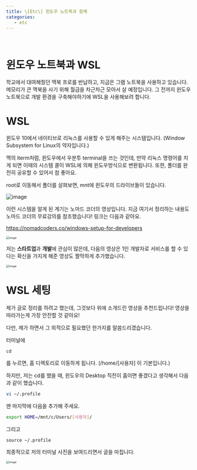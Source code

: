 ```yaml
---
title: \[Etc\] 윈도우 노트북과 함께
categories:
   - etc
---
```


<br>





# 윈도우 노트북과 WSL

학교에서 대여해줬던 맥북 프로를 반납하고, 지금은 그램 노트북을 사용하고 있습니다. 메모리가 큰 맥북을 사기 위해 월급을 차근차근 모아서 살 예정입니다. 그 전까지 윈도우 노트북으로 개발 환경을 구축해야하기에 WSL을 사용해보려 합니다.



# WSL

윈도우 10에서 네이티브로 리눅스를 사용할 수 있게 해주는 시스템입니다. (Window Subsystem for Linux의 약자입니다.)

맥의 iterm처럼, 윈도우에서 우분투 terminal을 쓰는 것인데, 만약 리눅스 명령어를 치게 되면 이때의 시스템 콜이 WSL에 의해 윈도우방식으로 변환됩니다. 또한, 폴더를 완전히 공유할 수 있어서 참 좋아요. 

root로 이동해서 폴더를 살펴보면, mnt에 윈도우의 드라이브들이 있습니다.

![image](https://user-images.githubusercontent.com/42775225/104094144-6bcae180-52d2-11eb-843f-1cab4739f115.png)

이런 시스템을 알게 된 계기는 노마드 코더의 영상입니다. 지금 여기서 정리하는 내용도 노마드 코더의 무료강의를 참조했습니다! 링크는 다음과 같아요.

https://nomadcoders.co/windows-setup-for-developers

<img src="https://user-images.githubusercontent.com/42775225/104094645-82266c80-52d5-11eb-893e-1648d22bb10b.png" alt="image" style="zoom:50%; text-align:center;" />



저는 **스타트업**과 **개발**에 관심이 많은데, 다음의 영상은 1인 개발자로 서비스를 할 수 있다는 확신을 가지게 해준 영상도 짤막하게 추가했습니다.

<img src="https://user-images.githubusercontent.com/42775225/104093370-8d759a00-52cd-11eb-8880-d4f91d716387.png" alt="image" style="zoom:50%;text-align:center;" /> 







# WSL 세팅

제가 글로 정리를 하려고 했는데, 그것보다 위에 소개드린 영상을 추천드립니다! 영상을 따라가는게 가장 안전할 것 같아요!

다만, 제가 하면서 그 외적으로 필요했던 한가지를 말씀드리겠습니다.

터미널에

```shell
cd
```

를 누르면, 홈 디렉토리로 이동하게 됩니다. (/home/[사용자] 이 기본입니다.)



하지만, 저는 cd를 했을 때, 윈도우의 Desktop 직전이 홈이면 좋겠다고 생각해서 다음과 같이 했습니다.

```bash
vi ~/.profile
```

맨 마지막에 다음을 추가해 주세요.

```bash
export HOME=/mnt/c/Users/[사용자]/
```

그리고

```
source ~/.profile
```



최종적으로 저의 터미널 사진을 보여드리면서 글을 마칩니다.

<img src="https://user-images.githubusercontent.com/42775225/104095374-d4698c80-52d9-11eb-9dcd-332689ba59de.png" alt="image" style="zoom:50%;" />